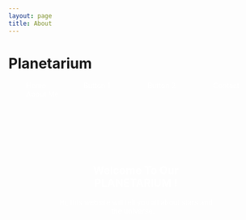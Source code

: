 ```yaml
---
layout: page
title: About
---
```

<style>
  .my-button {
    background-image: url('background.jpg'); background-size: cover; background-position: center; padding: 100px; border-radius: 12px;
    color: #fff;
    padding: 5px 30px;
    border-radius: 5px;
    text-decoration: none;
    margin: 5px;
    text-align: right;
  }
</style>
<h1>Planetarium </h1>
<a href="/home/" class="my-button">   Home   </a> <a href="/button1/" class="my-button" > Button 1 </a> <a href="/button2/" class="my-button"> Button 2 </a> <a href="/contact/" class="my-button"> Contact </a> <a href="/about/" class="my-button"> About Me </a>

<div style="background-image: url('image1.jpg'); background-size: cover; background-position: center; padding: 100px; border-radius: 12px;">
  <h2 style="color:white; text-align:center">Welcome To Our PLANETARIUM !</h2>
  <p style="color: white; text-align:center">
    Hi, this website will tell you all about stars and the universe.
  </p>
</div>


